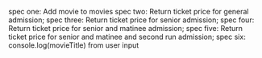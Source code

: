 spec one: Add movie to movies
spec two: Return ticket price for general admission;
spec three: Return ticket price for senior admission;
spec four: Return ticket price for senior and matinee admission;
spec five: Return ticket price for senior and matinee and second run admission;
spec six: console.log(movieTitle) from user input
